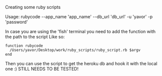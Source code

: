 Creating some ruby scripts


Usage:
rubycode --app_name 'app_name' --db_url 'db_url' -u 'yavor' -p 'password'                                           

In case you are using the 'fish' terminal you need to add the function with the path to the script
Like so:

```
function rubycode
  /Users/yavor/Desktop/work/ruby_scripts/ruby_script.rb $argv
end
```

Then you can use the script to get the heroku db  and hook it with the local one :) 
STILL NEEDS TO BE TESTED!